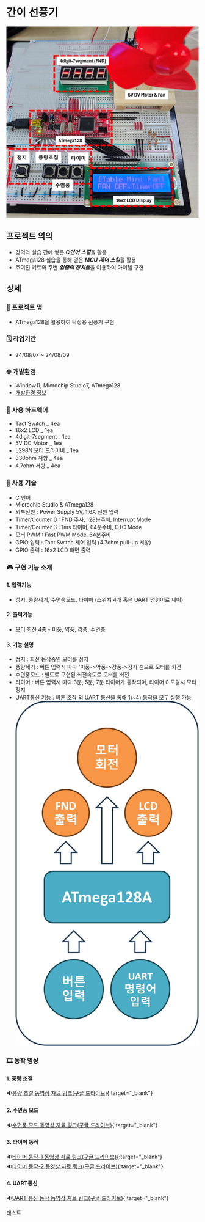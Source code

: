 # 간이 선풍기
![alt text](images/ItemLayout.jpg)

## 프로젝트 의의
- 강의와 실습 간에 쌓은 ***C언어 스킬***을 활용
- ATmega128 실습을 통해 얻은 ***MCU 제어 스킬***을 활용
- 주어진 키트와 주변 ***입출력 장치들***을 이용하여 아이템 구현

## 상세
### 🔖 프로젝트 명
- ATmega128을 활용하여 탁상용 선풍기 구현
### 🗓️ 작업기간 
- 24/08/07 ~ 24/08/09
### 🌐 개발환경
- Window11, Microchip Studio7, ATmega128
- [개발환경 정보](source/README.md)
### 🧰 사용 하드웨어
- Tact Switch _ 4ea 
- 16x2 LCD _ 1ea
- 4digit-7segment _ 1ea
- 5V DC Motor _ 1ea
- L298N 모터 드라이버 _ 1ea
- 330ohm 저항 _ 4ea
- 4.7ohm 저항 _ 4ea
### 🔧 사용 기술
- C 언어
- Microchip Studio & ATmega128
- 외부전원 : Power Supply 5V, 1.6A 전원 입력
- Timer/Counter 0 : FND 주사, 128분주비, Interrupt Mode
- Timer/Counter 3 : 1ms 타이머, 64분주비, CTC Mode
- 모터 PWM : Fast PWM Mode, 64분주비
- GPIO 입력 : Tact Switch 제어 입력 (4.7ohm pull-up 저항)
- GPIO 출력 : 16x2 LCD 화면 출력

### 🎮 구현 기능 소개
#### 1. 입력기능
- 정지, 풍량세기, 수면풍모드, 타이머 (스위치 4개 혹은 UART 명령어로 제어)
#### 2. 출력기능
- 모터 회전 4종 - 미풍, 약풍, 강풍, 수면풍
#### 3. 기능 설명
- 정지 : 회전 동작중인 모터를 정지
- 풍량세기 : 버튼 입력시 마다 '미풍->약풍->강풍->정지'순으로 모터를 회전
- 수면풍모드 : 별도로 구현된 회전속도로 모터를 회전
- 타이머 : 버튼 입력시 마다 3분, 5분, 7분 타이머가 동작되며, 타이머 0 도달시 모터 정지
- UART통신 기능 : 버튼 조작 외 UART 통신을 통해 1)~4) 동작을 모두 실행 가능
![시스템 입출력 다이어그램](images/diagram_1.jpg)

### 🎞️ 동작 영상
#### 1. 풍량 조절
🔉[풍량 조절 동영상 자료 링크(구글 드라이브)](https://drive.google.com/file/d/19gs8P7-rFppB3NFqyos_73Lbha8Nv4Pf/view?usp=drive_link){:target="_blank"}

#### 2. 수면풍 모드
🔉[수면풍 모드 동영상 자료 링크(구글 드라이브)](https://drive.google.com/file/d/1e0WeKtBZaEqR37X7nsCfFT9qKvAtpIsK/view?usp=drive_link){:target="_blank"}

#### 3. 타이머 동작
🔉[타이머 동작-1 동영상 자료 링크(구글 드라이브)](https://drive.google.com/file/d/1WmR8FfHMreME-Ovb0nZ2_zkEwWD9evsF/view?usp=drive_link){:target="_blank"} <br>
🔉[타이머 동작-2 동영상 자료 링크(구글 드라이브)](https://drive.google.com/file/d/1PacNfjfUu3x1u2CaEsdSU4F3SoVpaPpE/view?usp=drive_link){:target="_blank"}

#### 4. UART통신
🔉[UART 통신 동작 동영상 자료 링크(구글 드라이브)](https://drive.google.com/file/d/1hH6_jKAAv3nEyMdFPuyqLNhV4jterKDz/view?usp=drive_link){:target="_blank"}

테스트